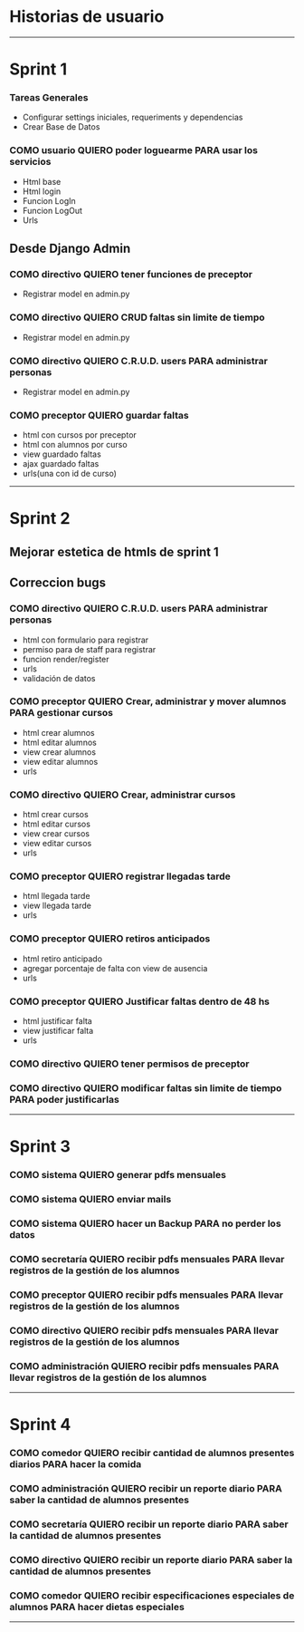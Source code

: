 # Historias de usuario
---------------
# Sprint 1

### Tareas Generales
* Configurar settings iniciales, requeriments y dependencias
* Crear Base de Datos

### COMO usuario QUIERO poder loguearme PARA usar los servicios
* Html base
* Html login
* Funcion LogIn
* Funcion LogOut
* Urls

## Desde Django Admin
### COMO directivo QUIERO tener funciones de preceptor
* Registrar model en admin.py

### COMO directivo QUIERO CRUD faltas sin limite de tiempo
* Registrar model en admin.py

### COMO directivo QUIERO C.R.U.D. users PARA administrar personas
* Registrar model en admin.py

### COMO preceptor QUIERO guardar faltas
* html con cursos por preceptor
* html con alumnos por curso
* view guardado faltas
* ajax guardado faltas
* urls(una con id de curso)
-----------
# Sprint 2
## Mejorar estetica de htmls de sprint 1
## Correccion bugs

### COMO directivo QUIERO C.R.U.D. users PARA administrar personas
* html con formulario para registrar
* permiso para de staff para registrar
* funcion render/register
* urls
* validación de datos

### COMO preceptor QUIERO Crear, administrar y mover alumnos PARA gestionar cursos
* html crear alumnos
* html editar alumnos
* view crear alumnos
* view editar alumnos
* urls

### COMO directivo QUIERO Crear, administrar cursos
* html crear cursos
* html editar cursos
* view crear cursos
* view editar cursos
* urls

### COMO preceptor QUIERO registrar llegadas tarde
* html llegada tarde
* view llegada tarde
* urls

### COMO preceptor QUIERO retiros anticipados
* html retiro anticipado
* agregar porcentaje de falta con view de ausencia
* urls

### COMO preceptor QUIERO Justificar faltas dentro de 48 hs 
* html justificar falta
* view justificar falta
* urls

### COMO directivo QUIERO tener permisos de preceptor

### COMO directivo QUIERO modificar faltas sin limite de tiempo PARA poder justificarlas
-----------
# Sprint 3

### COMO sistema QUIERO generar pdfs mensuales 
### COMO sistema QUIERO enviar mails
### COMO sistema QUIERO hacer un Backup PARA no perder los datos

### COMO secretaría QUIERO recibir pdfs mensuales PARA llevar registros de la gestión de los alumnos
### COMO preceptor QUIERO recibir pdfs mensuales PARA llevar registros de la gestión de los alumnos
### COMO directivo QUIERO recibir pdfs mensuales PARA llevar registros de la gestión de los alumnos
### COMO administración QUIERO recibir pdfs mensuales PARA llevar registros de la gestión de los alumnos

-----------------
# Sprint 4

### COMO comedor QUIERO recibir cantidad de alumnos presentes diarios PARA hacer la comida 

### COMO administración QUIERO recibir un reporte diario PARA saber la cantidad de alumnos presentes
### COMO secretaría QUIERO recibir un reporte diario PARA saber la cantidad de alumnos presentes
### COMO directivo QUIERO recibir un reporte diario PARA saber la cantidad de alumnos presentes

### COMO comedor QUIERO recibir especificaciones especiales de alumnos PARA hacer dietas especiales
------------


